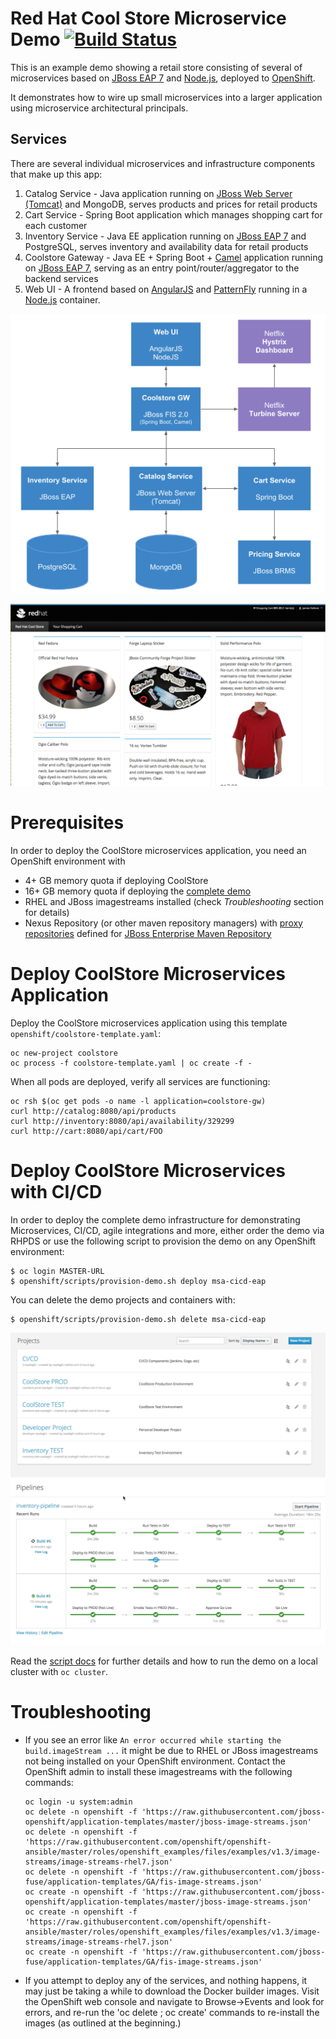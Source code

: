 Red Hat Cool Store Microservice Demo [![Build Status](https://travis-ci.org/jbossdemocentral/coolstore-microservice.svg?branch=1.0.x)](https://travis-ci.org/jbossdemocentral/coolstore-microservice)
====================================
This is an example demo showing a retail store consisting of several of microservices based on [JBoss EAP 7](https://access.redhat.com/products/red-hat-jboss-enterprise-application-platform/) and [Node.js](https://access.redhat.com/documentation/en/openshift-enterprise/3.2/paged/using-images/chapter-1-source-to-image-s2i), deployed to [OpenShift](https://access.redhat.com/products/openshift-enterprise-red-hat/).

It demonstrates how to wire up small microservices into a larger application using microservice architectural principals.

Services
--------
There are several individual microservices and infrastructure components that make up this app:

1. Catalog Service - Java application running on [JBoss Web Server (Tomcat)](https://access.redhat.com/products/red-hat-jboss-web-server/) and MongoDB, serves products and prices for retail products
1. Cart Service - Spring Boot application which manages shopping cart for each customer
1. Inventory Service - Java EE application running on [JBoss EAP 7](https://access.redhat.com/products/red-hat-jboss-enterprise-application-platform/) and PostgreSQL, serves inventory and availability data for retail products
1. Coolstore Gateway - Java EE + Spring Boot + [Camel](http://camel.apache.org) application running on [JBoss EAP 7](https://access.redhat.com/products/red-hat-jboss-enterprise-application-platform/), serving as an entry point/router/aggregator to the backend services
1. Web UI - A frontend based on [AngularJS](https://angularjs.org) and [PatternFly](http://patternfly.org) running in a [Node.js](https://access.redhat.com/documentation/en/openshift-container-platform/3.3/paged/using-images/chapter-2-source-to-image-s2i) container.

![Architecture Screenshot](docs/images/arch-diagram.png?raw=true "Architecture Diagram")

<img src="docs/images/store.png?raw=true" width="740" />

Prerequisites
================
In order to deploy the CoolStore microservices application, you need an OpenShift environment with
* 4+ GB memory quota if deploying CoolStore
* 16+ GB memory quota if deploying the [complete demo](openshift/scripts)
* RHEL and JBoss imagestreams installed (check _Troubleshooting_ section for details)
* Nexus Repository (or other maven repository managers) with [proxy repositories](https://books.sonatype.com/nexus-book/reference/confignx-sect-manage-repo.html) defined for [JBoss Enterprise Maven Repository](https://access.redhat.com/maven-repository)

Deploy CoolStore Microservices Application
================
Deploy the CoolStore microservices application using this template `openshift/coolstore-template.yaml`:
```
oc new-project coolstore
oc process -f coolstore-template.yaml | oc create -f -
```

When all pods are deployed, verify all services are functioning:
```
oc rsh $(oc get pods -o name -l application=coolstore-gw)
curl http://catalog:8080/api/products
curl http://inventory:8080/api/availability/329299
curl http://cart:8080/api/cart/FOO
```

Deploy CoolStore Microservices with CI/CD
================
In order to deploy the complete demo infrastructure for demonstrating Microservices, CI/CD, 
agile integrations and more, either order the demo via RHPDS or use the following script to provision the demo
on any OpenShift environment:

```
$ oc login MASTER-URL
$ openshift/scripts/provision-demo.sh deploy msa-cicd-eap
```

You can delete the demo projects and containers with:
```
$ openshift/scripts/provision-demo.sh delete msa-cicd-eap
```

![CI/CD Demo](docs/images/cicd-projects.png?raw=true)
![CI/CD Demo](docs/images/cicd-pipeline.png?raw=true)

Read the [script docs](openshift/scripts) for further details and how to run the demo on a local cluster with `oc cluster`.

Troubleshooting
================
* If you see an error like `An error occurred while starting the build.imageStream ...` it might be due to RHEL or JBoss imagestreams not being installed on your OpenShift environment. Contact the OpenShift admin to install these imagestreams with the following commands:

  ```
  oc login -u system:admin
  oc delete -n openshift -f 'https://raw.githubusercontent.com/jboss-openshift/application-templates/master/jboss-image-streams.json'
  oc delete -n openshift -f 'https://raw.githubusercontent.com/openshift/openshift-ansible/master/roles/openshift_examples/files/examples/v1.3/image-streams/image-streams-rhel7.json'
  oc delete -n openshift -f 'https://raw.githubusercontent.com/jboss-fuse/application-templates/GA/fis-image-streams.json'
  oc create -n openshift -f 'https://raw.githubusercontent.com/jboss-openshift/application-templates/master/jboss-image-streams.json'
  oc create -n openshift -f 'https://raw.githubusercontent.com/openshift/openshift-ansible/master/roles/openshift_examples/files/examples/v1.3/image-streams/image-streams-rhel7.json'
  oc create -n openshift -f 'https://raw.githubusercontent.com/jboss-fuse/application-templates/GA/fis-image-streams.json'
  ```
* If you attempt to deploy any of the services, and nothing happens, it may just be taking a while to download the Docker builder images. Visit the OpenShift web console and navigate to
Browse->Events and look for errors, and re-run the 'oc delete ; oc create' commands to re-install the images (as outlined at the beginning.)
